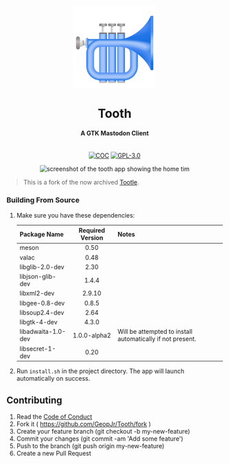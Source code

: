 <p align="center">
  <img alt="branding" width="192" src="./data/icons/color.svg">
</p>
<h1 align="center">Tooth</h1>
<h4 align="center">A GTK Mastodon Client</h4>
<p align="center">
  <br />
    <a href="./CODE_OF_CONDUCT.md"><img src="https://img.shields.io/badge/Contributor%20Covenant-v2.1-1970e3.svg?style=for-the-badge&labelColor=A2C4FA" alt="COC" /></a>
    <a href="./LICENSE"><img src="https://img.shields.io/badge/LICENSE-GPL--3.0-1970e3.svg?style=for-the-badge&labelColor=A2C4FA" alt="GPL-3.0" /></a>
</p>

<p align="center">
    <img alt="screenshot of the tooth app showing the home tim" height="512" src="https://i.imgur.com/NvOop5O.png">
</p>

> This is a fork of the now archived [Tootle](https://github.com/bleakgrey/tootle).

### Building From Source

1. Make sure you have these dependencies:

    Package Name | Required Version | Notes
    --- |:---:| ---
    meson | 0.50 | 
    valac | 0.48 | 
    libglib-2.0-dev | 2.30 | 
    libjson-glib-dev | 1.4.4 | 
    libxml2-dev | 2.9.10 | 
    libgee-0.8-dev | 0.8.5 | 
    libsoup2.4-dev | 2.64 | 
    libgtk-4-dev | 4.3.0 | 
    libadwaita-1.0-dev | 1.0.0-alpha2 | Will be attempted to install automatically if not present.
    libsecret-1-dev | 0.20 | 
    

2. Run `install.sh` in the project directory. The app will launch automatically on success.


## Contributing

1. Read the [Code of Conduct](./CODE_OF_CONDUCT.md)
2. Fork it ( https://github.com/GeopJr/Tooth/fork )
3. Create your feature branch (git checkout -b my-new-feature)
4. Commit your changes (git commit -am 'Add some feature')
5. Push to the branch (git push origin my-new-feature)
6. Create a new Pull Request
